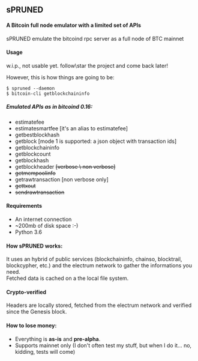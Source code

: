 ## sPRUNED
#### A Bitcoin full node emulator with a limited set of APIs
<p>sPRUNED emulate the bitcoind rpc server as a full node of BTC mainnet</p>

#### Usage
w.i.p., not usable yet. follow\star the project and come back later!

However, this is how things are going to be:
```
$ spruned --daemon
$ bitcoin-cli getblockchaininfo
```

##### Emulated APIs as in bitcoind 0.16:

- estimatefee
- estimatesmartfee [it's an alias to estimatefee]
- getbestblockhash
- getblock [mode 1 is supported: a json object with transaction ids]
- getblockchaininfo
- getblockcount
- getblockhash
- getblockheader <s>[verbose \ non verbose]</s>
- <s>getmempoolinfo</s>
- getrawtransaction [non verbose only]
- <s>gettxout</s>
- <s>sendrawtransaction</s>


#### Requirements
- An internet connection
- ~200mb of disk space :-)
- Python 3.6


#### How sPRUNED works:
It uses an hybrid of public services (blockchaininfo, chainso, blocktrail, blockcypher, etc.) and 
the electrum network to gather the informations you need.<br />
Fetched data is cached on a the local file system.<br />
 
#### Crypto-verified
Headers are locally stored, fetched from the electrum network and verified since the Genesis block.  

#### How to lose money: 
- Everything is **as-is** and **pre-alpha**.
- Supports mainnet only (I don't often test my stuff, but when I do it... no, kidding, tests will come)
